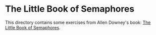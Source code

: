 # The Little Book of Semaphores

This directory contains some exercises from Allen Downey's book: 
[The Little Book of Semaphores](https://greenteapress.com/wp/semaphores/).
